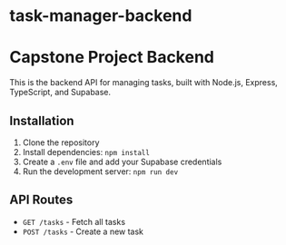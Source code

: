 # task-manager-backend


# Capstone Project Backend

This is the backend API for managing tasks, built with Node.js, Express, TypeScript, and Supabase.

## Installation

1. Clone the repository
2. Install dependencies: `npm install`
3. Create a `.env` file and add your Supabase credentials
4. Run the development server: `npm run dev`

## API Routes

- `GET /tasks` - Fetch all tasks
- `POST /tasks` - Create a new task
